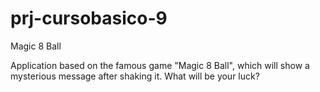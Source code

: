 # prj-cursobasico-9
Magic 8 Ball

Application based on the famous game "Magic 8 Ball", which will show a mysterious message after shaking it. What will be your luck?
